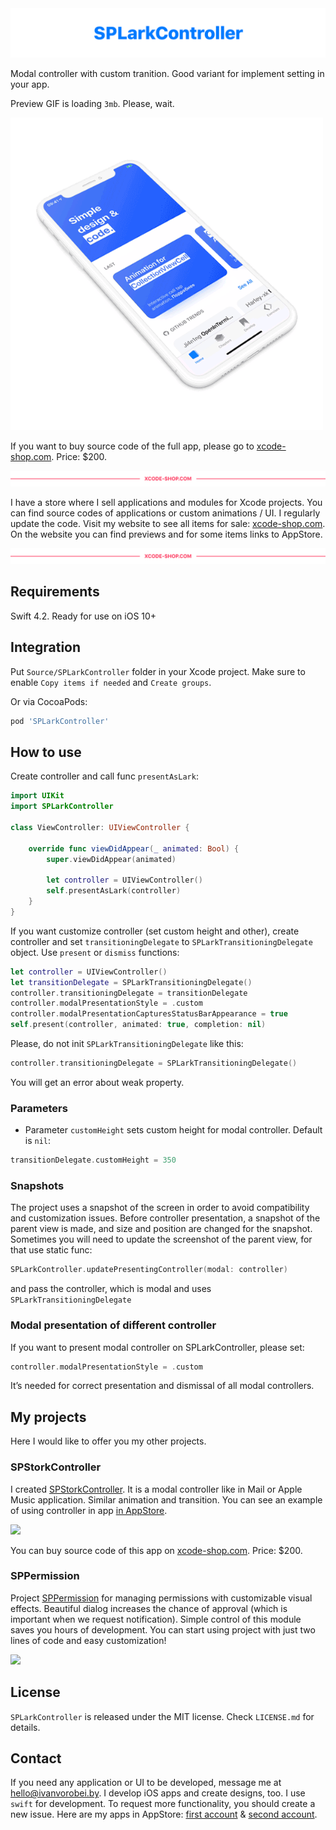 <img src="https://github.com/IvanVorobei/SPLarkController/blob/master/Resources/Banner.svg"/>

Modal controller with custom tranition. Good variant for implement setting in your app.

Preview GIF is loading `3mb`. Please, wait.

<img src="https://github.com/IvanVorobei/SPLarkController/blob/master/Resources/Preview.gif" width="500">

If you want to buy source code of the full app, please go to [xcode-shop.com](https://xcode-shop.com). Price: $200.

<img src="https://github.com/IvanVorobei/SPLarkController/blob/master/Resources/Shop.svg"/>

I have a store where I sell applications and modules for Xcode projects. You can find source codes of applications or custom animations / UI. I regularly update the code. Visit my website to see all items for sale: [xcode-shop.com](https://xcode-shop.com). On the website you can find previews and for some items links to AppStore.

<img src="https://github.com/IvanVorobei/SPLarkController/blob/master/Resources/Shop.svg"/>

## Requirements
Swift 4.2. Ready for use on iOS 10+

## Integration
Put `Source/SPLarkController` folder in your Xcode project. Make sure to enable `Copy items if needed` and `Create groups`.

Or via CocoaPods:
```ruby
pod 'SPLarkController'
```

## How to use

Create controller and call func `presentAsLark`:

```swift
import UIKit
import SPLarkController

class ViewController: UIViewController {
    
    override func viewDidAppear(_ animated: Bool) {
        super.viewDidAppear(animated)

        let controller = UIViewController()
        self.presentAsLark(controller)
    }
}
```

If you want customize controller (set custom height and other), create controller and set `transitioningDelegate` to `SPLarkTransitioningDelegate` object. Use `present` or `dismiss` functions:

```swift
let controller = UIViewController()
let transitionDelegate = SPLarkTransitioningDelegate()
controller.transitioningDelegate = transitionDelegate
controller.modalPresentationStyle = .custom
controller.modalPresentationCapturesStatusBarAppearance = true
self.present(controller, animated: true, completion: nil)
```

Please, do not init `SPLarkTransitioningDelegate` like this:

```swift
controller.transitioningDelegate = SPLarkTransitioningDelegate()
```

You will get an error about weak property.

### Parameters

- Parameter `customHeight` sets custom height for modal controller. Default is `nil`:
```swift
transitionDelegate.customHeight = 350
```

### Snapshots

The project uses a snapshot of the screen in order to avoid compatibility and customization issues. Before controller presentation, a snapshot of the parent view is made, and size and position are changed for the snapshot. Sometimes you will need to update the screenshot of the parent view, for that use static func:

```swift
SPLarkController.updatePresentingController(modal: controller)
```

and pass the controller, which is modal and uses `SPLarkTransitioningDelegate`

### Modal presentation of different controller

If you want to present modal controller on SPLarkController, please set:

```swift
controller.modalPresentationStyle = .custom
```

It’s needed for correct presentation and dismissal of all modal controllers.

## My projects

Here I would like to offer you my other projects.

### SPStorkController
I created [SPStorkController](https://github.com/IvanVorobei/SPStorkController). It is a modal controller like in Mail or Apple Music application. Similar animation and transition. You can see an example of using controller in app [in AppStore](https://itunes.apple.com/app/id1446635818).

<img src="https://github.com/IvanVorobei/SPStorkController/blob/master/Resources/Preview.gif" width="500">

You can buy source code of this app on [xcode-shop.com](https://xcode-shop.com). Price: $200.

### SPPermission
Project [SPPermission](https://github.com/IvanVorobei/SPPermission) for managing permissions with customizable visual effects. Beautiful dialog increases the chance of approval (which is important when we request notification). Simple control of this module saves you hours of development. You can start using project with just two lines of code and easy customization!

<img src="https://github.com/IvanVorobei/SPPermission/blob/master/Resources/Preview.gif" width="500">

## License
`SPLarkController` is released under the MIT license. Check `LICENSE.md` for details.

## Contact
If you need any application or UI to be developed, message me at hello@ivanvorobei.by. I develop iOS apps and create designs, too. I use `swift` for development. To request more functionality, you should create a new issue. 
Here are my apps in AppStore: [first account](https://itunes.apple.com/us/developer/polina-zubarik/id1434528595) & [second account](https://itunes.apple.com/us/developer/mikalai-varabei/id1435792103).
